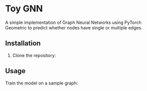 # Toy GNN

A simple implementation of Graph Neural Networks using PyTorch Geometric to predict whether nodes have single or multiple edges.

## Installation

1. Clone the repository:

## Usage

Train the model on a sample graph:
